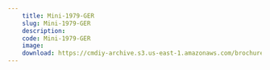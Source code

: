 ```yaml
---
    title: Mini-1979-GER
    slug: Mini-1979-GER
    description:
    code: Mini-1979-GER
    image:
    download: https://cmdiy-archive.s3.us-east-1.amazonaws.com/brochures/documents/Mini-1979-GER.pdf
---
```

<!-- Content of the page -->

##
        